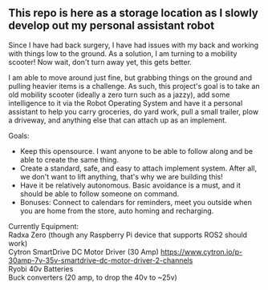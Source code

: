 ## This repo is here as a storage location as I slowly develop out my personal assistant robot ##
Since I have had back surgery, I have had issues with my back and working with things low to the ground. As a solution, I am turning to a mobility scooter! Now wait, don't turn away yet, this gets better.

I am able to move around just fine, but grabbing things on the ground and pulling heavier items is a challenge. As such, this project's goal is to take an old mobility scooter (ideally a zero turn such as a jazzy), add some intelligence to it via the Robot Operating System and have it a personal assistant to help you carry groceries, do yard work, pull a small trailer, plow a driveway, and anything else that can attach up as an implement.

Goals:
- Keep this opensource. I want anyone to be able to follow along and be able to create the same thing.
- Create a standard, safe, and easy to attach implement system. After all, we don't want to lift anything, that's why we are building this!
- Have it be relatively autonomous. Basic avoidance is a must, and it should be able to follow someone on command.
- Bonuses: Connect to calendars for reminders, meet you outside when you are home from the store, auto homing and recharging.

Currently Equipment:<br>
Radxa Zero (though any Raspberry Pi device that supports ROS2 should work)<br>
Cytron SmartDrive DC Motor Driver (30 Amp) https://www.cytron.io/p-30amp-7v-35v-smartdrive-dc-motor-driver-2-channels<br>
Ryobi 40v Batteries<br>
Buck converters (20 amp, to drop the 40v to ~25v)<br>
